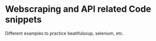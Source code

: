# Webscraping and API related Code snippets
Different examples to practice beatifulsoup, selenium, etc.